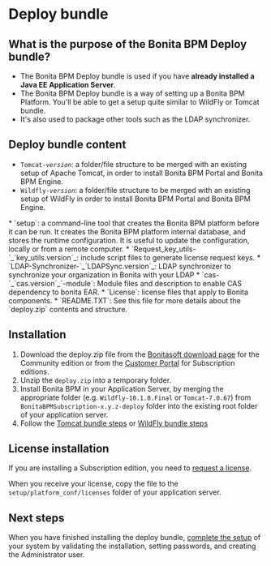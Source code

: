 # Deploy bundle

## What is the purpose of the Bonita BPM Deploy bundle?

* The Bonita BPM Deploy bundle is used if you have **already installed a Java EE Application Server**.
* The Bonita BPM Deploy bundle is a way of setting up a Bonita BPM Platform. You'll be able to get a setup quite similar to WildFly or Tomcat bundle.
* It's also used to package other tools such as the LDAP synchronizer.

## Deploy bundle content

* `Tomcat-`_`version`_: a folder/file structure to be merged with an existing setup of Apache Tomcat, in order to install Bonita BPM Portal and Bonita BPM Engine.
* `Wildfly-`_`version`_: a folder/file structure to be merged with an existing setup of WildFly in order to install Bonita BPM Portal and Bonita BPM Engine.
<a id="platform_setup_tool" />
* `setup`: a command-line tool that creates the Bonita BPM platform before it can be run. It creates the Bonita BPM platform internal database, and stores the runtime configuration.
It is useful to update the configuration, locally or from a remote computer.
* `Request_key_utils-`_`key_utils.version`_: include script files to generate license request keys.
* `LDAP-Synchronizer-`_`LDAPSync.version`_: LDAP synchronizer to synchronize your organization in Bonita with your LDAP
* `cas-`_`cas.version`_`-module`: Module files and description to enable CAS dependency to bonita EAR.
* `License`: license files that apply to Bonita components.
* `README.TXT`: See this file for more details about the `deploy.zip` contents and structure. 

## Installation

1. Download the deploy.zip file from the [Bonitasoft download page](http://www.bonitasoft.com/downloads-v2) for the Community edition 
or from the [Customer Portal](https://customer.bonitasoft.com/download/request) for Subscription editions.
2. Unzip the `deploy.zip` into a temporary folder.
3. Install Bonita BPM in your Application Server, by merging the appropriate folder (e.g. `Wildfly-10.1.0.Final` or `Tomcat-7.0.67`) from `BonitaBPMSubscription-x.y.z-deploy` folder
into the existing root folder of your application server.
4. Follow the [Tomcat bundle steps](tomcat-bundle.md#configuration) or [WildFly bundle steps](wildfly-bundle.md#configuration)

## License installation

If you are installing a Subscription edition, you need to [request a license](licenses.md). 

When you receive your license, copy the file to the `setup/platform_conf/licenses` folder of your application server.

## Next steps

When you have finished installing the deploy bundle, [complete the setup](first-steps-after-setup.md) of your system by validating the installation, setting passwords, and creating the Administrator user.
